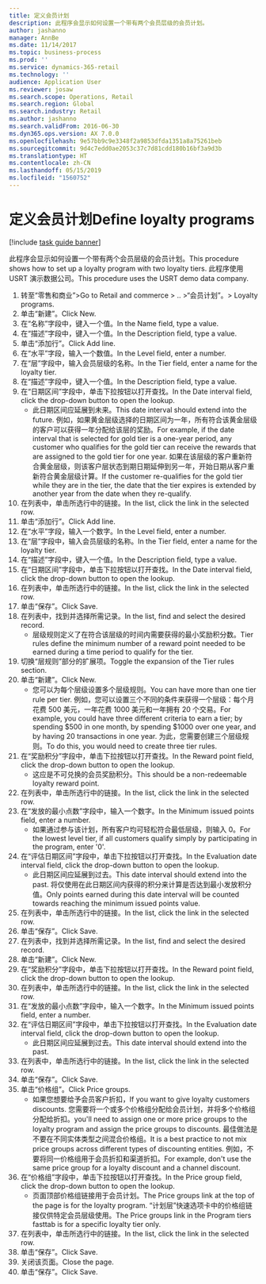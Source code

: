 ```yaml
---
title: 定义会员计划
description: 此程序会显示如何设置一个带有两个会员层级的会员计划。
author: jashanno
manager: AnnBe
ms.date: 11/14/2017
ms.topic: business-process
ms.prod: ''
ms.service: dynamics-365-retail
ms.technology: ''
audience: Application User
ms.reviewer: josaw
ms.search.scope: Operations, Retail
ms.search.region: Global
ms.search.industry: Retail
ms.author: jashanno
ms.search.validFrom: 2016-06-30
ms.dyn365.ops.version: AX 7.0.0
ms.openlocfilehash: 9e57bb9c9e3348f2a9853dfda1351a8a75261beb
ms.sourcegitcommit: 9d4c7edd0ae2053c37c7d81cdd180b16bf3a9d3b
ms.translationtype: HT
ms.contentlocale: zh-CN
ms.lasthandoff: 05/15/2019
ms.locfileid: "1560752"
---
```

# <a name="define-loyalty-programs"></a><span data-ttu-id="620d6-103">定义会员计划</span><span class="sxs-lookup"><span data-stu-id="620d6-103">Define loyalty programs</span></span>

[!include [task guide banner](../includes/task-guide-banner.md)]

<span data-ttu-id="620d6-104">此程序会显示如何设置一个带有两个会员层级的会员计划。</span><span class="sxs-lookup"><span data-stu-id="620d6-104">This procedure shows how to set up a loyalty program with two loyalty tiers.</span></span> <span data-ttu-id="620d6-105">此程序使用 USRT 演示数据公司。</span><span class="sxs-lookup"><span data-stu-id="620d6-105">This procedure uses the USRT demo data company.</span></span>

1. <span data-ttu-id="620d6-106">转至“零售和商业”></span><span class="sxs-lookup"><span data-stu-id="620d6-106">Go to Retail and commerce > ..</span></span> <span data-ttu-id="620d6-107">>“会员计划”。</span><span class="sxs-lookup"><span data-stu-id="620d6-107">> Loyalty programs.</span></span>
2. <span data-ttu-id="620d6-108">单击“新建”。</span><span class="sxs-lookup"><span data-stu-id="620d6-108">Click New.</span></span>
3. <span data-ttu-id="620d6-109">在“名称”字段中，键入一个值。</span><span class="sxs-lookup"><span data-stu-id="620d6-109">In the Name field, type a value.</span></span>
4. <span data-ttu-id="620d6-110">在“描述”字段中，键入一个值。</span><span class="sxs-lookup"><span data-stu-id="620d6-110">In the Description field, type a value.</span></span>
5. <span data-ttu-id="620d6-111">单击“添加行”。</span><span class="sxs-lookup"><span data-stu-id="620d6-111">Click Add line.</span></span>
6. <span data-ttu-id="620d6-112">在“水平”字段，输入一个数值。</span><span class="sxs-lookup"><span data-stu-id="620d6-112">In the Level field, enter a number.</span></span>
7. <span data-ttu-id="620d6-113">在“层”字段中，输入会员层级的名称。</span><span class="sxs-lookup"><span data-stu-id="620d6-113">In the Tier field, enter a name for the loyalty tier.</span></span>
8. <span data-ttu-id="620d6-114">在“描述”字段中，键入一个值。</span><span class="sxs-lookup"><span data-stu-id="620d6-114">In the Description field, type a value.</span></span>
9. <span data-ttu-id="620d6-115">在“日期区间”字段中，单击下拉按钮以打开查找。</span><span class="sxs-lookup"><span data-stu-id="620d6-115">In the Date interval field, click the drop-down button to open the lookup.</span></span>
    * <span data-ttu-id="620d6-116">此日期区间应延展到未来。</span><span class="sxs-lookup"><span data-stu-id="620d6-116">This date interval should extend into the future.</span></span> <span data-ttu-id="620d6-117">例如，如果黄金层级选择的日期区间为一年，所有符合该黄金层级的客户可以获得一年分配给该层的奖励。</span><span class="sxs-lookup"><span data-stu-id="620d6-117">For example, if the date interval that is selected for gold tier is a one-year period, any customer who qualifies for the gold tier can receive the rewards that are assigned to the gold tier for one year.</span></span> <span data-ttu-id="620d6-118">如果在该层级的客户重新符合黄金层级，则该客户层状态到期日期延伸到另一年，开始日期从客户重新符合黄金层级计算。</span><span class="sxs-lookup"><span data-stu-id="620d6-118">If the customer re-qualifies for the gold tier while they are in the tier, the date that the tier expires is extended by another year from the date when they re-qualify.</span></span>  
10. <span data-ttu-id="620d6-119">在列表中，单击所选行中的链接。</span><span class="sxs-lookup"><span data-stu-id="620d6-119">In the list, click the link in the selected row.</span></span>
11. <span data-ttu-id="620d6-120">单击“添加行”。</span><span class="sxs-lookup"><span data-stu-id="620d6-120">Click Add line.</span></span>
12. <span data-ttu-id="620d6-121">在“水平”字段，输入一个数字。</span><span class="sxs-lookup"><span data-stu-id="620d6-121">In the Level field, enter a number.</span></span>
13. <span data-ttu-id="620d6-122">在“层”字段中，输入会员层级的名称。</span><span class="sxs-lookup"><span data-stu-id="620d6-122">In the Tier field, enter a name for the loyalty tier.</span></span>
14. <span data-ttu-id="620d6-123">在“描述”字段中，键入一个值。</span><span class="sxs-lookup"><span data-stu-id="620d6-123">In the Description field, type a value.</span></span>
15. <span data-ttu-id="620d6-124">在“日期区间”字段中，单击下拉按钮以打开查找。</span><span class="sxs-lookup"><span data-stu-id="620d6-124">In the Date interval field, click the drop-down button to open the lookup.</span></span>
16. <span data-ttu-id="620d6-125">在列表中，单击所选行中的链接。</span><span class="sxs-lookup"><span data-stu-id="620d6-125">In the list, click the link in the selected row.</span></span>
17. <span data-ttu-id="620d6-126">单击“保存”。</span><span class="sxs-lookup"><span data-stu-id="620d6-126">Click Save.</span></span>
18. <span data-ttu-id="620d6-127">在列表中，找到并选择所需记录。</span><span class="sxs-lookup"><span data-stu-id="620d6-127">In the list, find and select the desired record.</span></span>
    * <span data-ttu-id="620d6-128">层级规则定义了在符合该层级的时间内需要获得的最小奖励积分数。</span><span class="sxs-lookup"><span data-stu-id="620d6-128">Tier rules define the minimum number of a reward point needed to be earned during a time period to qualify for the tier.</span></span>  
19. <span data-ttu-id="620d6-129">切换“层规则”部分的扩展项。</span><span class="sxs-lookup"><span data-stu-id="620d6-129">Toggle the expansion of the Tier rules section.</span></span>
20. <span data-ttu-id="620d6-130">单击“新建”。</span><span class="sxs-lookup"><span data-stu-id="620d6-130">Click New.</span></span>
    * <span data-ttu-id="620d6-131">您可以为每个层级设置多个层级规则。</span><span class="sxs-lookup"><span data-stu-id="620d6-131">You can have more than one tier rule per tier.</span></span> <span data-ttu-id="620d6-132">例如，您可以设置三个不同的条件来获得一个层级：每个月花费 500 美元，一年花费 1000 美元和一年拥有 20 个交易。</span><span class="sxs-lookup"><span data-stu-id="620d6-132">For example, you could have three different criteria to earn a tier; by spending $500 in one month, by spending $1000 over one year, and by having 20 transactions in one year.</span></span> <span data-ttu-id="620d6-133">为此，您需要创建三个层级规则。</span><span class="sxs-lookup"><span data-stu-id="620d6-133">To do this, you would need to create three tier rules.</span></span>  
21. <span data-ttu-id="620d6-134">在“奖励积分”字段中，单击下拉按钮以打开查找。</span><span class="sxs-lookup"><span data-stu-id="620d6-134">In the Reward point field, click the drop-down button to open the lookup.</span></span>
    * <span data-ttu-id="620d6-135">这应是不可兑换的会员奖励积分。</span><span class="sxs-lookup"><span data-stu-id="620d6-135">This should be a non-redeemable loyalty reward point.</span></span>  
22. <span data-ttu-id="620d6-136">在列表中，单击所选行中的链接。</span><span class="sxs-lookup"><span data-stu-id="620d6-136">In the list, click the link in the selected row.</span></span>
23. <span data-ttu-id="620d6-137">在“发放的最小点数”字段中，输入一个数字。</span><span class="sxs-lookup"><span data-stu-id="620d6-137">In the Minimum issued points field, enter a number.</span></span>
    * <span data-ttu-id="620d6-138">如果通过参与该计划，所有客户均可轻松符合最低层级，则输入 0。</span><span class="sxs-lookup"><span data-stu-id="620d6-138">For the lowest level tier, if all customers qualify simply by participating in the program, enter '0'.</span></span>  
24. <span data-ttu-id="620d6-139">在“评估日期区间”字段中，单击下拉按钮以打开查找。</span><span class="sxs-lookup"><span data-stu-id="620d6-139">In the Evaluation date interval field, click the drop-down button to open the lookup.</span></span>
    * <span data-ttu-id="620d6-140">此日期区间应延展到过去。</span><span class="sxs-lookup"><span data-stu-id="620d6-140">This date interval should extend into the past.</span></span> <span data-ttu-id="620d6-141">将仅使用在此日期区间内获得的积分来计算是否达到最小发放积分值。</span><span class="sxs-lookup"><span data-stu-id="620d6-141">Only points earned during this date interval will be counted towards reaching the minimum issued points value.</span></span>  
25. <span data-ttu-id="620d6-142">在列表中，单击所选行中的链接。</span><span class="sxs-lookup"><span data-stu-id="620d6-142">In the list, click the link in the selected row.</span></span>
26. <span data-ttu-id="620d6-143">单击“保存”。</span><span class="sxs-lookup"><span data-stu-id="620d6-143">Click Save.</span></span>
27. <span data-ttu-id="620d6-144">在列表中，找到并选择所需记录。</span><span class="sxs-lookup"><span data-stu-id="620d6-144">In the list, find and select the desired record.</span></span>
28. <span data-ttu-id="620d6-145">单击“新建”。</span><span class="sxs-lookup"><span data-stu-id="620d6-145">Click New.</span></span>
29. <span data-ttu-id="620d6-146">在“奖励积分”字段中，单击下拉按钮以打开查找。</span><span class="sxs-lookup"><span data-stu-id="620d6-146">In the Reward point field, click the drop-down button to open the lookup.</span></span>
30. <span data-ttu-id="620d6-147">在列表中，单击所选行中的链接。</span><span class="sxs-lookup"><span data-stu-id="620d6-147">In the list, click the link in the selected row.</span></span>
31. <span data-ttu-id="620d6-148">在“发放的最小点数”字段中，输入一个数字。</span><span class="sxs-lookup"><span data-stu-id="620d6-148">In the Minimum issued points field, enter a number.</span></span>
32. <span data-ttu-id="620d6-149">在“评估日期区间”字段中，单击下拉按钮以打开查找。</span><span class="sxs-lookup"><span data-stu-id="620d6-149">In the Evaluation date interval field, click the drop-down button to open the lookup.</span></span>
    * <span data-ttu-id="620d6-150">此日期区间应延展到过去。</span><span class="sxs-lookup"><span data-stu-id="620d6-150">This date interval should extend into the past.</span></span>  
33. <span data-ttu-id="620d6-151">在列表中，单击所选行中的链接。</span><span class="sxs-lookup"><span data-stu-id="620d6-151">In the list, click the link in the selected row.</span></span>
34. <span data-ttu-id="620d6-152">单击“保存”。</span><span class="sxs-lookup"><span data-stu-id="620d6-152">Click Save.</span></span>
35. <span data-ttu-id="620d6-153">单击“价格组”。</span><span class="sxs-lookup"><span data-stu-id="620d6-153">Click Price groups.</span></span>
    * <span data-ttu-id="620d6-154">如果您想要给予会员客户折扣，</span><span class="sxs-lookup"><span data-stu-id="620d6-154">If you want to give loyalty customers discounts.</span></span> <span data-ttu-id="620d6-155">您需要将一个或多个价格组分配给会员计划，并将多个价格组分配给折扣。</span><span class="sxs-lookup"><span data-stu-id="620d6-155">you'll need to assign one or more price groups to the loyalty program and assign the price groups to discounts.</span></span> <span data-ttu-id="620d6-156">最佳做法是不要在不同实体类型之间混合价格组。</span><span class="sxs-lookup"><span data-stu-id="620d6-156">It is a best practice to not mix price groups across different types of discounting entities.</span></span>  <span data-ttu-id="620d6-157">例如，不要将同一价格组用于会员折扣和渠道折扣。</span><span class="sxs-lookup"><span data-stu-id="620d6-157">For example, don't use the same price group for a loyalty discount and a channel discount.</span></span>  
36. <span data-ttu-id="620d6-158">在“价格组”字段中，单击下拉按钮以打开查找。</span><span class="sxs-lookup"><span data-stu-id="620d6-158">In the Price group field, click the drop-down button to open the lookup.</span></span>
    * <span data-ttu-id="620d6-159">页面顶部价格组链接用于会员计划。</span><span class="sxs-lookup"><span data-stu-id="620d6-159">The Price groups link at the top of the page is for the loyalty program.</span></span> <span data-ttu-id="620d6-160">“计划层”快速选项卡中的价格组链接仅供特定会员层级使用。</span><span class="sxs-lookup"><span data-stu-id="620d6-160">The Price groups link in the Program tiers fasttab is for a specific loyalty tier only.</span></span>  
37. <span data-ttu-id="620d6-161">在列表中，单击所选行中的链接。</span><span class="sxs-lookup"><span data-stu-id="620d6-161">In the list, click the link in the selected row.</span></span>
38. <span data-ttu-id="620d6-162">单击“保存”。</span><span class="sxs-lookup"><span data-stu-id="620d6-162">Click Save.</span></span>
39. <span data-ttu-id="620d6-163">关闭该页面。</span><span class="sxs-lookup"><span data-stu-id="620d6-163">Close the page.</span></span>
40. <span data-ttu-id="620d6-164">单击“保存”。</span><span class="sxs-lookup"><span data-stu-id="620d6-164">Click Save.</span></span>

